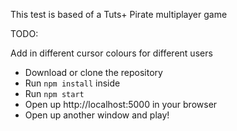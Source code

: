 This test is based of a Tuts+ Pirate multiplayer game

TODO:

Add in different cursor colours for different users


* Download or clone the repository
* Run `npm install` inside
* Run `npm start`
* Open up http://localhost:5000 in your browser
* Open up another window and play!
